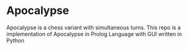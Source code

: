 # Apocalypse
Apocalypse is a chess variant with simultaneous turns. This repo is a implementation of Apocalypse in Prolog Language with GUI written in Python
